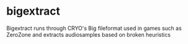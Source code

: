 bigextract
==========

Bigextract runs through CRYO's Big fileformat used in games such as ZeroZone and extracts audiosamples based on broken heuristics
